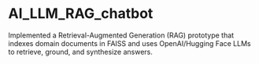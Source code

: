 # AI_LLM_RAG_chatbot
Implemented a Retrieval-Augmented Generation (RAG) prototype that indexes domain documents in FAISS and uses OpenAI/Hugging Face LLMs to retrieve, ground, and synthesize answers.
